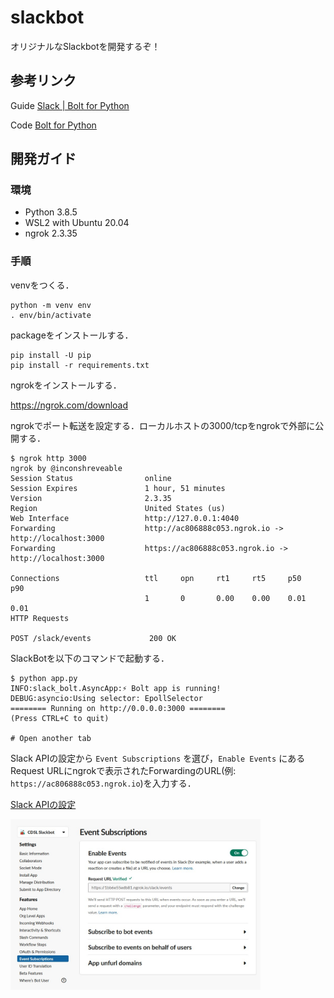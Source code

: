 # slackbot

オリジナルなSlackbotを開発するぞ！

## 参考リンク

Guide [Slack | Bolt for Python](https://slack.dev/bolt-python/tutorial/getting-started)

Code [Bolt for Python](https://github.com/slackapi/bolt-python)

## 開発ガイド

### 環境

- Python 3.8.5
- WSL2 with Ubuntu 20.04
- ngrok 2.3.35

### 手順

venvをつくる．

```
python -m venv env
. env/bin/activate
```

packageをインストールする．

```
pip install -U pip
pip install -r requirements.txt
```

ngrokをインストールする．

https://ngrok.com/download

ngrokでポート転送を設定する．ローカルホストの3000/tcpをngrokで外部に公開する．

```
$ ngrok http 3000
ngrok by @inconshreveable
Session Status                online
Session Expires               1 hour, 51 minutes
Version                       2.3.35
Region                        United States (us)
Web Interface                 http://127.0.0.1:4040
Forwarding                    http://ac806888c053.ngrok.io -> http://localhost:3000
Forwarding                    https://ac806888c053.ngrok.io -> http://localhost:3000

Connections                   ttl     opn     rt1     rt5     p50     p90
                              1       0       0.00    0.00    0.01    0.01
HTTP Requests

POST /slack/events             200 OK 
```

SlackBotを以下のコマンドで起動する．

```
$ python app.py
INFO:slack_bolt.AsyncApp:⚡️ Bolt app is running!
DEBUG:asyncio:Using selector: EpollSelector
======== Running on http://0.0.0.0:3000 ========
(Press CTRL+C to quit)

# Open another tab
```

Slack APIの設定から `Event Subscriptions` を選び，`Enable Events` にあるRequest URLにngrokで表示されたForwardingのURL(例: `https://ac806888c053.ngrok.io`)を入力する．

[Slack APIの設定](https://api.slack.com/apps/A01LZEC2UG2/event-subscriptions)

<img src="./dev-slack-setting.jpg" width="400">